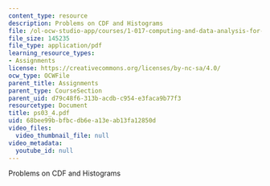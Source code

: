 ```yaml
---
content_type: resource
description: Problems on CDF and Histograms
file: /ol-ocw-studio-app/courses/1-017-computing-and-data-analysis-for-environmental-applications-fall-2003/68bee99bbfbcdb6ea13eab13fa12850d_ps03_4.pdf
file_size: 145235
file_type: application/pdf
learning_resource_types:
- Assignments
license: https://creativecommons.org/licenses/by-nc-sa/4.0/
ocw_type: OCWFile
parent_title: Assignments
parent_type: CourseSection
parent_uid: d79c48f6-313b-acdb-c954-e3faca9b77f3
resourcetype: Document
title: ps03_4.pdf
uid: 68bee99b-bfbc-db6e-a13e-ab13fa12850d
video_files:
  video_thumbnail_file: null
video_metadata:
  youtube_id: null
---
```

Problems on CDF and Histograms